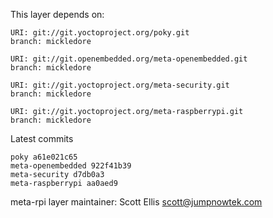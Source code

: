 This layer depends on:

    URI: git://git.yoctoproject.org/poky.git
    branch: mickledore

    URI: git://git.openembedded.org/meta-openembedded.git
    branch: mickledore

    URI: git://git.yoctoproject.org/meta-security.git
    branch: mickledore

    URI: git://git.yoctoproject.org/meta-raspberrypi.git
    branch: mickledore

Latest commits

    poky a61e021c65
    meta-openembedded 922f41b39
    meta-security d7db0a3
    meta-raspberrypi aa0aed9

meta-rpi layer maintainer: Scott Ellis <scott@jumpnowtek.com>
